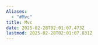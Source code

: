 ```yaml
---
Aliases:
  - "#Mvc"
title: Mvc
date: 2025-02-28T02:01:07.473Z
lastmod: 2025-02-28T02:01:07.831Z
---
```

